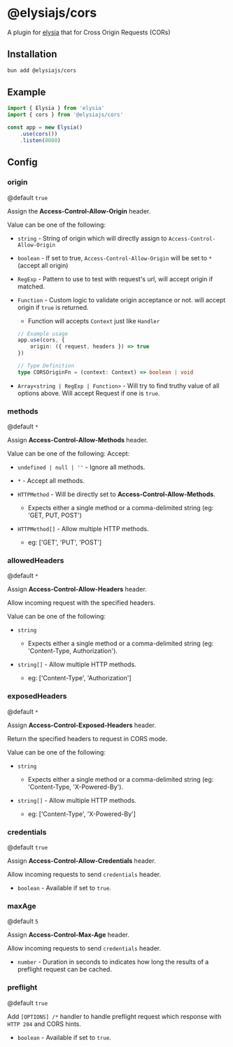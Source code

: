 # @elysiajs/cors
A plugin for [elysia](https://github.com/elysiajs/elysia) that for Cross Origin Requests (CORs)

## Installation
```bash
bun add @elysiajs/cors
```

## Example
```typescript
import { Elysia } from 'elysia'
import { cors } from '@elysiajs/cors'

const app = new Elysia()
    .use(cors())
    .listen(8080)
```

## Config
### origin
@default `true`

Assign the **Access-Control-Allow-Origin** header.

Value can be one of the following:
- `string` - String of origin which will directly assign to `Access-Control-Allow-Origin`

- `boolean` - If set to true, `Access-Control-Allow-Origin` will be set to `*` (accept all origin)

- `RegExp` - Pattern to use to test with request's url, will accept origin if matched.

- `Function` - Custom logic to validate origin acceptance or not. will accept origin if `true` is returned.
    - Function will accepts `Context` just like `Handler`
    ```typescript
    // Example usage
    app.use(cors, {
        origin: ({ request, headers }) => true
    })

    // Type Definition
    type CORSOriginFn = (context: Context) => boolean | void
    ```

- `Array<string | RegExp | Function>` - Will try to find truthy value of all options above. Will accept Request if one is `true`.

### methods
@default `*`

Assign **Access-Control-Allow-Methods** header. 

Value can be one of the following:
Accept:
- `undefined | null | ''` - Ignore all methods.

- `*` - Accept all methods.

- `HTTPMethod` - Will be directly set to **Access-Control-Allow-Methods**.
    - Expects either a single method or a comma-delimited string (eg: 'GET, PUT, POST')

- `HTTPMethod[]` - Allow multiple HTTP methods.
    - eg: ['GET', 'PUT', 'POST']

### allowedHeaders
@default `*`

Assign **Access-Control-Allow-Headers** header. 

Allow incoming request with the specified headers.

Value can be one of the following:
- `string`
    - Expects either a single method or a comma-delimited string (eg: 'Content-Type, Authorization').

- `string[]` - Allow multiple HTTP methods.
    - eg: ['Content-Type', 'Authorization']

### exposedHeaders
@default `*`

Assign **Access-Control-Exposed-Headers** header. 

Return the specified headers to request in CORS mode.

Value can be one of the following:
- `string`
    - Expects either a single method or a comma-delimited string (eg: 'Content-Type, 'X-Powered-By').

- `string[]` - Allow multiple HTTP methods.
    - eg: ['Content-Type', 'X-Powered-By']

### credentials
@default `true`

Assign **Access-Control-Allow-Credentials** header. 

Allow incoming requests to send `credentials` header.

- `boolean` - Available if set to `true`.

### maxAge
@default `5`

Assign **Access-Control-Max-Age** header. 

Allow incoming requests to send `credentials` header.

- `number` - Duration in seconds to indicates how long the results of a preflight request can be cached.

### preflight
@default `true`

Add `[OPTIONS] /*` handler to handle preflight request which response with `HTTP 204` and CORS hints.

- `boolean` - Available if set to `true`.
